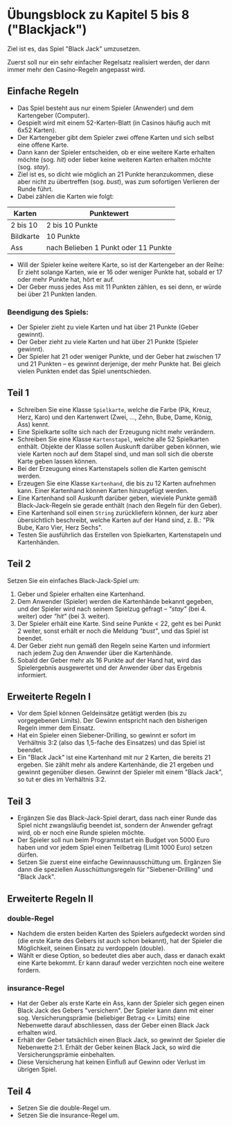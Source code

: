 # Übungsblock zu Kapitel 5 bis 8 ("Blackjack")

Ziel ist es, das Spiel "Black Jack" umzusetzen.

Zuerst soll nur ein sehr einfacher Regelsatz realisiert werden, der dann immer mehr den Casino-Regeln angepasst wird.

## Einfache Regeln

* Das Spiel besteht aus nur einem Spieler (Anwender) und dem Kartengeber (Computer).
* Gespielt wird mit einem 52-Karten-Blatt (in Casinos häufig auch mit 6x52 Karten).
* Der Kartengeber gibt dem Spieler zwei offene Karten und sich selbst eine offene Karte.
* Dann kann der Spieler entscheiden, ob er eine weitere Karte erhalten möchte (sog. _hit_) oder lieber keine weiteren Karten erhalten möchte (sog. _stay_).
* Ziel ist es, so dicht wie möglich an 21 Punkte heranzukommen, diese aber nicht zu übertreffen (sog. _bust_), was zum sofortigen Verlieren der Runde führt.
* Dabei zählen die Karten wie folgt:

Karten     | Punktewert
---------- | -------------
2 bis 10   | 2 bis 10 Punkte
Bildkarte  | 10 Punkte
Ass        | nach Belieben 1 Punkt oder 11 Punkte

* Will der Spieler keine weitere Karte, so ist der Kartengeber an der Reihe: Er zieht solange Karten, wie er 16 oder weniger Punkte hat, sobald er 17 oder mehr Punkte hat, hört er auf.
* Der Geber muss jedes Ass mit 11 Punkten zählen, es sei denn, er würde bei über 21 Punkten landen.

### Beendigung des Spiels:

* Der Spieler zieht zu viele Karten und hat über 21 Punkte (Geber gewinnt).
* Der Geber zieht zu viele Karten und hat über 21 Punkte (Spieler gewinnt).
* Der Spieler hat 21 oder weniger Punkte, und der Geber hat zwischen 17 und 21 Punkten – es gewinnt derjenige, der mehr Punkte hat. Bei gleich vielen Punkten endet das Spiel unentschieden.

## Teil 1

* Schreiben Sie eine Klasse ```Spielkarte```, welche die Farbe (Pik, Kreuz, Herz, Karo) und den Kartenwert (Zwei, ..., Zehn, Bube, Dame, König, Ass) kennt.
* Eine Spielkarte sollte sich nach der Erzeugung nicht mehr verändern.
* Schreiben Sie eine Klasse ```Kartenstapel```, welche alle 52 Spielkarten enthält. Objekte der Klasse sollen Auskunft darüber geben können, wie viele Karten noch auf dem Stapel sind, und man soll sich die oberste Karte geben lassen können.
* Bei der Erzeugung eines Kartenstapels sollen die Karten gemischt werden.
* Erzeugen Sie eine Klasse ```Kartenhand```, die bis zu 12 Karten aufnehmen kann. Einer Kartenhand können Karten hinzugefügt werden.
* Eine Kartenhand soll Auskunft darüber geben, wieviele Punkte gemäß Black-Jack-Regeln sie gerade enthält (nach den Regeln für den Geber).
* Eine Kartenhand soll einen ```String``` zurückliefern können, der kurz aber übersichtlich beschreibt, welche Karten auf der Hand sind, z. B.: "Pik Bube, Karo Vier, Herz Sechs".
* Testen Sie ausführlich das Erstellen von Spielkarten, Kartenstapeln und Kartenhänden.

## Teil 2

Setzen Sie ein einfaches Black-Jack-Spiel um:

1. Geber und Spieler erhalten eine Kartenhand.
2. Dem Anwender (Spieler) werden die Kartenhände bekannt gegeben, und der Spieler wird nach seinem Spielzug gefragt – _"stay"_ (bei 4. weiter) oder _"hit"_ (bei 3. weiter).
3. Der Spieler erhält eine Karte. Sind seine Punkte < 22, geht es bei Punkt 2 weiter, sonst erhält er noch die Meldung _"bust"_, und das Spiel ist beendet.
4. Der Geber zieht nun gemäß den Regeln seine Karten und informiert nach jedem Zug den Anwender über die Kartenhände.
5. Sobald der Geber mehr als 16 Punkte auf der Hand hat, wird das Spielergebnis ausgewertet und der Anwender über das Ergebnis informiert.

## Erweiterte Regeln I

* Vor dem Spiel können Geldeinsätze getätigt werden (bis zu vorgegebenen Limits). Der Gewinn entspricht nach den bisherigen Regeln immer dem Einsatz.
* Hat ein Spieler einen Siebener-Drilling, so gewinnt er sofort im Verhältnis 3:2 (also das 1,5-fache des Einsatzes) und das Spiel ist beendet.
* Ein "Black Jack" ist eine Kartenhand mit nur 2 Karten, die bereits 21 ergeben. Sie zählt mehr als andere Kartenhände, die 21 ergeben und gewinnt gegenüber diesen. Gewinnt der Spieler mit einem "Black Jack", so tut er dies im Verhältnis 3:2.

## Teil 3

* Ergänzen Sie das Black-Jack-Spiel derart, dass nach einer Runde das Spiel nicht zwangsläufig beendet ist, sondern der Anwender gefragt wird, ob er noch eine Runde spielen möchte.
* Der Spieler soll nun beim Programmstart ein Budget von 5000 Euro haben und vor jedem Spiel einen Teilbetrag (Limit 1000 Euro) setzen dürfen.
* Setzen Sie zuerst eine einfache Gewinnausschüttung um. Ergänzen Sie dann die speziellen Ausschüttungsregeln für "Siebener-Drilling" und "Black Jack".

## Erweiterte Regeln II

### double-Regel

* Nachdem die ersten beiden Karten des Spielers aufgedeckt worden sind (die erste Karte des Gebers ist auch schon bekannt), hat der Spieler die Möglichkeit, seinen Einsatz zu verdoppeln (double).
* Wählt er diese Option, so bedeutet dies aber auch,  dass er danach exakt eine Karte bekommt. Er kann darauf weder verzichten noch eine weitere fordern.

### insurance-Regel

* Hat der Geber als erste Karte ein Ass, kann der Spieler sich gegen einen Black Jack des Gebers "versichern". Der Spieler kann dann mit einer sog. Versicherungsprämie (beliebiger Betrag <= Limits) eine Nebenwette darauf abschliessen,  dass der Geber einen Black Jack erhalten wird.
* Erhält der Geber tatsächlich einen Black Jack, so gewinnt der Spieler die Nebenwette 2:1. Erhält der Geber keinen Black Jack, so wird die Versicherungsprämie einbehalten.
* Diese Versicherung hat keinen Einfluß auf Gewinn oder Verlust im übrigen Spiel.

## Teil 4

* Setzen Sie die double-Regel um.
* Setzen Sie die insurance-Regel um.
